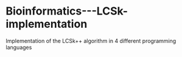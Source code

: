 # Bioinformatics---LCSk-implementation
Implementation of the LCSk++ algorithm in 4 different programming languages
